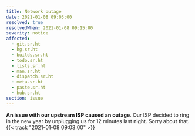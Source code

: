```yaml
---
title: Network outage
date: 2021-01-08 09:03:00
resolved: true
resolvedWhen: 2021-01-08 09:15:00
severity: notice
affected:
  - git.sr.ht
  - hg.sr.ht
  - builds.sr.ht
  - todo.sr.ht
  - lists.sr.ht
  - man.sr.ht
  - dispatch.sr.ht
  - meta.sr.ht
  - paste.sr.ht
  - hub.sr.ht
section: issue
---
```


**An issue with our upstream ISP caused an outage**. Our ISP decided to ring in
the new year by unplugging us for 12 minutes last night. Sorry about that.
{{< track "2021-01-08 09:03:00" >}}
